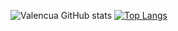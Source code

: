 ![Valencua GitHub stats](https://github-readme-stats.vercel.app/api?username=Valencua&show_icons=true&theme=dracula)
[![Top Langs](https://github-readme-stats.vercel.app/api/top-langs/?username=anuraghazra)](https://github.com/anuraghazra/github-readme-stats)
